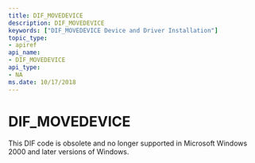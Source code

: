 ```yaml
---
title: DIF_MOVEDEVICE
description: DIF_MOVEDEVICE
keywords: ["DIF_MOVEDEVICE Device and Driver Installation"]
topic_type:
- apiref
api_name:
- DIF_MOVEDEVICE
api_type:
- NA
ms.date: 10/17/2018
---
```


# DIF_MOVEDEVICE


This DIF code is obsolete and no longer supported in Microsoft Windows 2000 and later versions of Windows.

 

 






